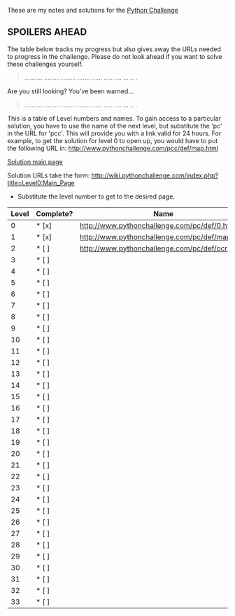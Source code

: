 These are my notes and solutions for the [Python Challenge](http://www.pythonchallenge.com)

## **SPOILERS AHEAD**
The table below tracks my progress but also gives away the URLs needed to progress in the challenge.
Please do not look ahead if you want to solve these challenges yourself.

> ..........
> .........
> ........
> .......
> ......
> .....
> ....
> ...
> ..
> .

Are you still looking? You've been warned...

> ..........
> .........
> ........
> .......
> ......
> .....
> ....
> ...
> ..
> .

This is a table of Level numbers and names. To gain access to a particular solution, you
have to use the name of the next level, but substitute the 'pc' in the URL for 'pcc'. This will
provide you with a link valid for 24 hours. For example, to get the solution for level 0 to open up,
you would have to put the following URL in: http://www.pythonchallenge.com/pcc/def/map.html

[Solution main page](http://wiki.pythonchallenge.com/index.php?title=Main_Page)

Solution URLs take the form:
http://wiki.pythonchallenge.com/index.php?title=Level0:Main_Page
* Substitute the level number to get to the desired page.


Level | Complete? | Name
------- | --------- | ----
0 | * [x] | http://www.pythonchallenge.com/pc/def/0.html
1 | * [x] | http://www.pythonchallenge.com/pc/def/map.html
2 | * [ ] | http://www.pythonchallenge.com/pc/def/ocr.html
3 | * [ ] | 
4 | * [ ] | 
5 | * [ ] | 
6 | * [ ] | 
7 | * [ ] | 
8 | * [ ] | 
9 | * [ ] | 
10 | * [ ] | 
11 | * [ ] | 
12 | * [ ] | 
13 | * [ ] | 
14 | * [ ] | 
15 | * [ ] | 
16 | * [ ] | 
17 | * [ ] | 
18 | * [ ] | 
19 | * [ ] | 
20 | * [ ] | 
21 | * [ ] | 
22 | * [ ] | 
23 | * [ ] | 
24 | * [ ] | 
25 | * [ ] | 
26 | * [ ] | 
27 | * [ ] | 
28 | * [ ] | 
29 | * [ ] | 
30 | * [ ] | 
31 | * [ ] | 
32 | * [ ] | 
33 | * [ ] | 
